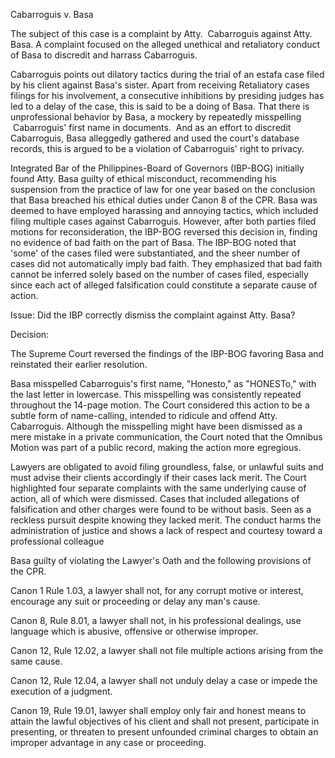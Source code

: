 Cabarroguis v. Basa

The subject of this case is a complaint by Atty.  Cabarroguis against Atty. Basa. A complaint focused on the alleged unethical and retaliatory conduct of Basa to discredit and harrass Cabarroguis.

Cabarroguis points out dilatory tactics during the trial of an estafa case filed by his client against Basa's sister. Apart from receiving Retaliatory cases filings for his involvement, a consecutive inhibitions by presiding judges has led to a delay of the case, this is said to be a doing of Basa. That there is unprofessional behavior by Basa, a mockery by repeatedly misspelling  Cabarroguis' first name in documents.  And as an effort to discredit Cabarroguis, Basa alleggedly gathered and used the court's database records, this is argued to be a violation of Cabarroguis' right to privacy.

Integrated Bar of the Philippines-Board of Governors (IBP-BOG) initially found Atty. Basa guilty of ethical misconduct, recommending his suspension from the practice of law for one year based on the conclusion that Basa breached his ethical duties under Canon 8 of the CPR. Basa was deemed to have employed harassing and annoying tactics, which included filing multiple cases  against Cabarroguis. However, after both parties filed motions for reconsideration, the IBP-BOG reversed this decision in, finding no evidence of bad faith on the part of Basa. The IBP-BOG noted that 'some' of the cases filed were substantiated, and the sheer number of cases did not automatically imply bad faith. They emphasized that bad faith cannot be inferred solely based on the number of cases filed, especially since each act of alleged falsification could constitute a separate cause of action.

Issue:
Did the IBP correctly dismiss the complaint against Atty. Basa?

Decision:

The Supreme Court reversed the findings of the IBP-BOG favoring Basa and reinstated their earlier resolution. 

Basa misspelled Cabarroguis's first name, "Honesto," as "HONESTo," with the last letter in lowercase. This misspelling was consistently repeated throughout the 14-page motion. The Court considered this action to be a subtle form of name-calling, intended to ridicule and offend Atty. Cabarroguis. Although the misspelling might have been dismissed as a mere mistake in a private communication, the Court noted that the Omnibus Motion was part of a public record, making the action more egregious.

Lawyers are obligated to avoid filing groundless, false, or unlawful suits and must advise their clients accordingly if their cases lack merit. The Court highlighted  four separate complaints with the same underlying cause of action, all of which were dismissed. Cases that included allegations of falsification and other charges were found to be without basis. Seen as a reckless pursuit despite knowing they lacked merit. The conduct harms the administration of justice  and shows a lack of respect and courtesy toward a professional colleague

Basa guilty of violating the Lawyer's Oath and the following provisions of the CPR.

Canon 1 Rule 1.03, a lawyer shall not, for any corrupt motive or interest, encourage any suit or proceeding or delay any man's cause.

Canon 8, Rule 8.01, a lawyer shall not, in his professional dealings, use language which is abusive, offensive or otherwise improper.

Canon 12, Rule 12.02, a lawyer shall not file multiple actions arising from the same cause.

Canon 12, Rule 12.04, a lawyer shall not unduly delay a case or impede the execution of a judgment.

Canon 19, Rule 19.01, lawyer shall employ only fair and honest means to attain the lawful objectives of his client and shall not present, participate in presenting, or threaten to present unfounded criminal charges to obtain an improper advantage in any case or proceeding.
